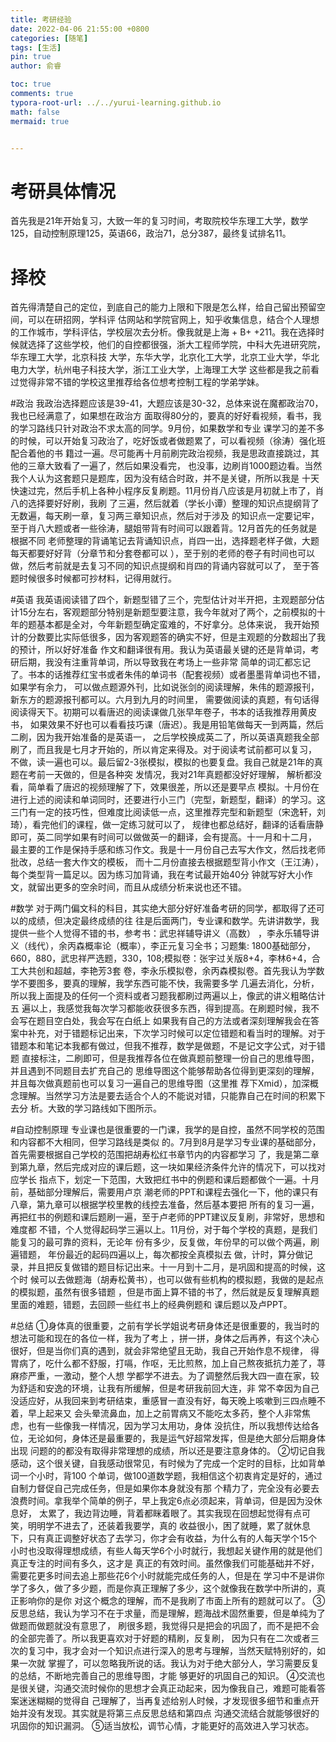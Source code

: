 ```yaml
---
title: 考研经验
date: 2022-04-06 21:55:00 +0800
categories: [随笔]
tags: [生活]
pin: true
author: 俞睿

toc: true
comments: true
typora-root-url: ../../yurui-learning.github.io
math: false
mermaid: true


---
```


# 考研具体情况

首先我是21年开始复习，大致一年的复习时间，考取院校华东理工大学，数学125，自动控制原理125，英语66，政治71，总分387，最终复试排名11。

# 择校

  首先得清楚自己的定位，到底自己的能力上限和下限是怎么样，给自己留出预留空间，可以在研招网，学科评
估网站和学院官网上，知乎收集信息，结合个人理想的工作城市，学科评估，学校层次去分析。像我就是上海 + B+
+211。我在选择时候就选择了这些学校，他们的自控都很强，浙大工程师学院，中科大先进研究院，华东理工大学，北京科技
大学，东华大学，北京化工大学，北京工业大学，华北电力大学，杭州电子科技大学，浙江工业大学，上海理工大学
这些都是我之前看过觉得非常不错的学校这里推荐给各位想考控制工程的学弟学妹。

#政治
  我政治选择题应该是39-41，大题应该是30-32，总体来说在魔都政治70，我也已经满意了，如果想在政治方
  面取得80分的，要真的好好看视频，看书，我的学习路线只针对政治不求太高的同学。9月份，如果数学和专业
  课学习的差不多的时候，可以开始复习政治了，吃好饭或者做题累了，可以看视频（徐涛）强化班配合着他的书
  籍过一遍。尽可能再十月前刷完政治视频，我是思政直接跳过，其他的三章大致看了一遍了，然后如果没看完，
  也没事，边刷肖1000题边看。当然我个人认为这套题只是题库，因为没有结合时政，并不是关键，所所以我是
  十天快速过完，然后手机上各种小程序反复刷题。11月份肖八应该是月初就上市了，肖八的选择要好好刷，我刷
  了三遍，然后就着（学长小谭）整理的知识点提纲背了无数遍，每天刷一章，复习两三章知识点，然后对于涉及
  的知识点一定要记牢，至于肖八大题或者一些徐涛，腿姐带背有时间可以跟着背。12月首先的任务就是根据不同
  老师整理的背诵笔记去背诵知识点，肖四一出，选择题老样子做，大题每天都要好好背（分章节和分套卷都可以
  ），至于别的老师的卷子有时间也可以做，然后考前就是去复习不同的知识点提纲和肖四的背诵内容就可以了，
  至于答题时候很多时候都可抄材料，记得用就行。

#英语
我英语阅读错了四个，新题型错了三个，完型估计对半开把，主观题部分估计15分左右，客观题部分特别是新题型要注意，我今年就对了两个，之前模拟的十年的题基本都是全对，今年新题型确定蛮难的，不好拿分。总体来说，
我开始预计的分数要比实际低很多，因为客观题答的确实不好，但是主观题的分数超出了我的预计，所以好好准备
作文和翻译很有用。我认为英语最关键的还是背单词，考研后期，我没有注重背单词，所以导致我在考场上一些非常
简单的词汇都忘记了。书本的话推荐红宝书或者朱伟的单词书（配套视频）或者墨墨背单词也不错，如果学有余力，
可以做点题源外刊，比如说张剑的阅读理解，朱伟的题源报刊，新东方的题源报刊都可以。六月到九月的时间里，
需要做阅读的真题，有句话得阅读得天下。初期可以看唐迟的阅读课做几张早年卷子，书本的话我推荐用黄皮书，
如果效果不好也可以看看技巧课（唐迟）。我是用铅笔做每天一到两篇，然后二刷，因为我开始准备的是英语一，
之后学校换成英二了，所以英语真题我全部刷了，而且我是七月才开始的，所以肯定来得及。对于阅读考试前都可以复习，
不做，读一遍也可以。最后留2-3张模拟，模拟的也要复盘。我自己就是21年的真题在考前一天做的，但是各种突
发情况，我对21年真题都没好好理解， 解析都没看，简单看了唐迟的视频理解了下，效果很差，所以还是要早点
模拟。十月份在进行上述的阅读和单词同时，还要进行小三门（完型，新题型，翻译）的学习。这三门有一定的技巧性，但难度比阅读低一点，这里推荐完型和新题型（宋逸轩，刘琦），看完他们的课程，做一定练习就可以了，
规律也都总结好，翻译的话看唐静即可，英二同学如果有时间可以做做英一的翻译，会有提高。十一月和十二月，
最主要的工作是保持手感和练习作文。我是十一月份自己去写大作文，然后找老师批改，总结一套大作文的模板，
而十二月份直接去根据题型背小作文（王江涛），每个类型背一篇足以。因为练习加背诵，我在考试最开始40分
钟就写好大小作文，就留出更多的空余时间，而且从成绩分析来说也还不错。



#数学
对于两门偏文科的科目，其实绝大部分好好准备考研的同学，都取得了还可以的成绩，但决定最终成绩的往
往是后面两门，专业课和数学。先讲讲数学，我提供一些个人觉得不错的书，参考书：武忠祥辅导讲义（高数）
，李永乐辅导讲义（线代），余丙森概率论（概率），李正元复习全书；习题集: 1800基础部分，660，880，武忠祥严选题，330，108;模拟卷：张宇过关版8+4，李林6+4，合工大共创和超越，李艳芳3套
卷，李永乐模拟卷，余丙森模拟卷。首先我认为学数学不要图多，要真的理解，我学东西可能不快，我需要多学
几遍去消化，分析，所以我上面提及的任何一个资料或者习题我都刷过两遍以上，像武的讲义粗略估计五
遍以上，我感觉我每次学习都能收获很多东西，得到提高。在刷题时候，我不会写在题目空白处，我会写在白纸上
如果我有自己的方法或者深刻理解我会在答案中补充，对于错题标记出来，下次学习时候可以定位错题和看当时的理解。对于错题本和笔记本我都有做过，但我不推荐，数学是做题，不是记文字公式，对于错题
直接标注，二刷即可，但是我推荐各位在做真题前整理一份自己的思维导图，并且遇到不同题目去扩充自己的
思维导图这个能够帮助各位得到更深刻的理解，并且每次做真题前也可以复习一遍自己的思维导图（这里推
荐下Xmid），加深概念理解。当然学习方法是要去适合个人的不能说对错，只能靠自己在时间的积累下去分
析。大致的学习路线如下图所示。

#自动控制原理
专业课也是很重要的一门课，我学的是自控，虽然不同学校的范围和内容都不大相同，但学习路线是类似
的。7月到8月是学习专业课的基础部分，首先需要根据自己学校的范围把胡寿松红书章节内的内容都学习
了，我是第二章到第九章，然后完成对应的课后题，这一块如果经济条件允许的情况下，可以找对应学长
指点下，划定一下范围，大致把红书中的例题和课后题都做个一遍。十月前，基础部分理解后，需要用卢京
潮老师的PPT和课程去强化一下，他的课只有八章，第九章可以根据学校里教的线控去准备，然后基本要把
所有的复习一遍，再把红书的例题和课后题刷一遍，至于卢老师的PPT建议反复刷，非常好，思想和难度都
不错，个人觉得起码学三遍以上。11月份，对于每个学校的真题，是我们能复习的最可靠的资料，无论年
份有多少，反复做，年份早的可以做个两遍，刷遍错题， 年份最近的起码四遍以上，每次都按全真模拟去
做，计时，算分做记录，并且把反复做错的题目标记出来。十一月到十二月，是巩固和提高的时候，这个时
候可以去做题海（胡寿松黄书），也可以做有些机构的模拟题，我做的是起点的模拟题，虽然有很多错题
，但是市面上算不错的书了，然后就是反复理解真题里面的难题，错题，去回顾一些红书上的经典例题和
课后题以及卢PPT。

#总结
①身体真的很重要，之前有学长学姐说考研身体还是很重要的，我当时的想法可能和现在的各位一样，我为了考上
，拼一拼，身体之后再养，有这个决心很好，但是当你们真的遇到，就会非常绝望且无助，我自己开始作息不规律，
得胃病了，吃什么都不舒服，打嗝，作呕，无比煎熬，加上自己熬夜抵抗力差了，荨麻疹严重，一激动，整个人想
学都学不进去。为了调整然后我大四一直在家，较为舒适和安逸的环境，让我有所缓解，但是考研我前回大连，非
常不幸因为自己没适应好，从我回来到考研结束，重感冒一直没有好，每天晚上咳嗽到三四点睡不着，早上起来又
会头晕流鼻血，加上之前胃病又不能吃太多药，整个人非常焦虑，也有一些像我一样情况，因为学习太用功，身体
没抗住，所以我想传达给各位，无论如何，身体还是最重要的，我是运气好超常发挥，但是绝大部分后期身体出现
问题的的都没有取得非常理想的成绩，所以还是要注意身体的。
②切记自我感动，这个很关键，自我感动很常见，有时候为了完成一个定时的目标，比如背单词一个小时，背100
个单词，做100道数学题，我相信这个初衷肯定是好的，通过自制力督促自己完成任务，但是如果你本身就没有那
个精力了，完全没有必要去浪费时间。拿我举个简单的例子，早上我定6点必须起来，背单词，但是因为没休息好，
太累了，我边背边睡，背着都眯着眼了。其实我现在回想起觉得有点可笑，明明学不进去了，还装着我要学，真的
收益很小，困了就睡，累了就休息下，只有真正调整好状态了去学习，你才会有收益，为什么有的人每天学个15个
小时也没取得理想成绩，有些人每天学6个小时就行，我想起关键作用的就是他们真正专注的时间有多久，这才是
真正的有效时间。虽然像我们可能基础并不好，需要花更多时间去追上那些花6个小时就能完成任务的人，但是在
学习中不是讲你学了多久，做了多少题，而是你真正理解了多少，这个就像我在数学中所讲的，真正影响你的是你
对这个概念的理解，而不是我刷了市面上所有的题就可以了。
③反思总结，我认为学习不在于求量，而是理解，题海战术固然重要，但是单纯为了做题而做题就没有意思了，
刷很多题，我觉得只是把会的巩固了，而不是把不会的全部完善了。所以我更喜欢对于好题的精刷，反复刷，
因为只有在二次或者三次的复习中，我才会对一个知识点进行深入的思考与理解，当然天赋特别好的，如果一次就
掌握了，可以忽略我所说的话。我认为对于绝大部分人，学习需要反复的总结，不断地完善自己的思维导图，才能
够更好的巩固自己的知识。
④交流也是很关键，沟通交流时候你的思想才会真正动起来，因为像我自己，难题可能看答案迷迷糊糊的觉得自
己理解了，当再复述给别人时候，才发现很多细节和重点开始并没有发现。其实就是将第三点反思总结和第四点
沟通交流结合就能够很好的巩固你的知识漏洞。
⑤适当放松，调节心情，才能更好的高效进入学习状态。



```

